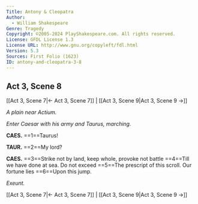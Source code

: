 ```yaml
---
Title: Antony & Cleopatra
Author: 
  - William Shakespeare
Genre: Tragedy
Copyright: ©2005-2024 PlayShakespeare.com. All rights reserved.
License: GFDL License 1.3
License URL: http://www.gnu.org/copyleft/fdl.html
Version: 5.3
Sources: First Folio (1623)
ID: antony-and-cleopatra-3-8
---
```


## Act 3, Scene 8
[[Act 3, Scene 7|← Act 3, Scene 7]] | [[Act 3, Scene 9|Act 3, Scene 9 →]]

*A plain near Actium.*

*Enter Caesar with his army and Taurus, marching.*

**CAES.**
==1==Taurus!

**TAUR.**
==2==My lord?

**CAES.**
==3==Strike not by land, keep whole, provoke not battle
==4==Till we have done at sea. Do not exceed
==5==The prescript of this scroll. Our fortune lies
==6==Upon this jump.

*Exeunt.*

[[Act 3, Scene 7|← Act 3, Scene 7]] | [[Act 3, Scene 9|Act 3, Scene 9 →]]
